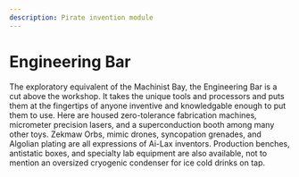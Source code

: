 ```yaml
---
description: Pirate invention module
---
```


# Engineering Bar

The exploratory equivalent of the Machinist Bay, the Engineering Bar is a cut above the workshop. It takes the unique tools and processors and puts them at the fingertips of anyone inventive and knowledgable enough to put them to use. Here are housed zero-tolerance fabrication machines, micrometer precision lasers, and a superconduction booth among many other toys. Zekmaw Orbs, mimic drones, syncopation grenades, and Algolian plating are all expressions of Ai-Lax inventors. Production benches, antistatic boxes, and specialty lab equipment are also available, not to mention an oversized cryogenic condenser for ice cold drinks on tap.
